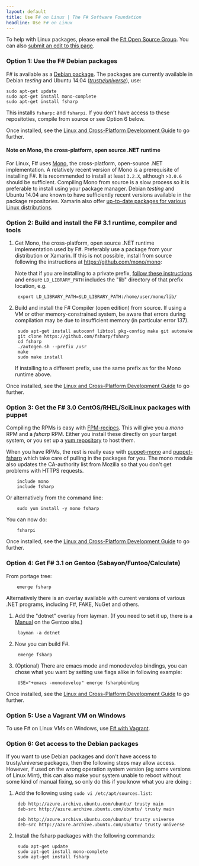```yaml
---
layout: default
title: Use F# on Linux | The F# Software Foundation
headline: Use F# on Linux
---
```


To help with Linux packages, please email the [F# Open Source Group](http://fsharp.github.com).  You can also 
[submit an edit to this page](https://github.com/fsharp/fsfoundation/blob/gh-pages/use/linux/index.md).

### Option 1: Use the F# Debian packages 

F# is available as a [Debian package](http://packages.qa.debian.org/f/fsharp.html). The packages are currently available in Debian _testing_ and Ubuntu 14.04 ([_trusty/universe_](http://packages.ubuntu.com/trusty/fsharp)), use:

    sudo apt-get update
    sudo apt-get install mono-complete
    sudo apt-get install fsharp

This installs `fsharpc` and `fsharpi`. If you don't have access to these repositoties, compile from source or see Option 6 below.


Once installed, see the [Linux and Cross-Platform Development Guide](/guides/mac-linux-cross-platform) to
go further.


#### Note on Mono, the cross-platform, open source .NET runtime 

For Linux, F# uses [Mono](http://mono-project.com), the cross-platform, open-source .NET implementation. A relatively recent version of Mono is a prerequisite of installing F#. It is recommended to install at least `3.2.X`, although `>3.0.6` should be sufficient. Compiling Mono from source is a slow process so it is preferable to install using your package manager. Debian *testing* and Ubuntu 14.04 are known to have sufficiently recent versions available in the package repositories. Xamarin also offer [up-to-date packages for various Linux distributions](http://www.go-mono.com/mono-downloads/download.html).



### Option 2: Build and install the F# 3.1 runtime, compiler and tools


1. Get Mono, the cross-platform, open source .NET runtime implementation used by F#. Preferably use a package from your distribution or Xamarin. If this is not possible, install from source following the instructions at https://github.com/mono/mono:

   Note that if you are installing to a private prefix, [follow these instructions](http://mono-project.com/Parallel_Mono_Environments) and ensure `LD_LIBRARY_PATH` includes the "lib" directory of that prefix location, e.g.
   
        export LD_LIBRARY_PATH=$LD_LIBRARY_PATH:/home/user/mono/lib/

2. Build and install the F# Compiler (open edition) from source. If using a VM or other memory-constrained system, be aware that errors during compilation may be due to insufficient memory (in particular error 137).

        sudo apt-get install autoconf libtool pkg-config make git automake
        git clone https://github.com/fsharp/fsharp
        cd fsharp
        ./autogen.sh --prefix /usr
        make
        sudo make install

   If installing to a different prefix, use the same prefix as for the Mono runtime above.

Once installed, see the [Linux and Cross-Platform Development Guide](/guides/mac-linux-cross-platform) to
go further.


### Option 3: Get the F# 3.0 CentOS/RHEL/SciLinux packages with puppet

Compiling the RPMs is easy with
[FPM-recipes](https://github.com/haf/fpm-recipes). This will give you a *mono*
RPM and a *fsharp* RPM. Either you install these directly on your target system,
or you set up a [yum repository](https://github.com/haf/puppet-yum) to host
them.

When you have RPMs, the rest is really easy with
[puppet-mono](https://github.com/haf/puppet-mono) and
[puppet-fsharp](https://github.com/haf/puppet-fsharp) which take care of pulling
in the packages for you. The mono module also updates the CA-authority list from
Mozilla so that you don't get problems with HTTPS requests.

        include mono
        include fsharp

Or alternatively from the command line:

        sudo yum install -y mono fsharp

You can now do:

        fsharpi

Once installed, see the [Linux and Cross-Platform Development Guide](/guides/mac-linux-cross-platform) to
go further.


### Option 4: Get F# 3.1 on Gentoo (Sabayon/Funtoo/Calculate)

From portage tree:

        emerge fsharp

Alternatively there is an overlay available with current versions of various .NET programs, including F#, FAKE, NuGet and others.

1. Add the "dotnet" overlay from layman. (If you need to set it up, there is a [Manual](http://www.gentoo.org/proj/en/overlays/userguide.xml) on the Gentoo site.)
   
        layman -a dotnet 
   
2. Now you can build F#.
   
        emerge fsharp
   
3. (Optional) There are emacs mode and monodevelop bindings, you can chose what you want by setting use flags alike in following example:
   
        USE="+emacs -monodevelop" emerge fsharpbinding

Once installed, see the [Linux and Cross-Platform Development Guide](/guides/mac-linux-cross-platform) to
go further.


### Option 5: Use a Vagrant VM on Windows

To use F# on Linux VMs on Windows, use [F# with Vagrant](http://christoph.ruegg.name/blog/test-csharp-fsharp-on-mono-with-vagrant.html).


### Option 6: Get access to the Debian packages

If you want to use Debian packages and don't have access to trusty/universe packages, then 
the following steps may allow access. However, if used on the wrong operation system version (eg some versions of Linux Mint), this can also make your system unable to reboot without some kind of manual fixing, so only do this if you know what you are doing :

1. Add the following using `sudo vi /etc/apt/sources.list`:

        deb http://azure.archive.ubuntu.com/ubuntu/ trusty main
        deb-src http://azure.archive.ubuntu.com/ubuntu/ trusty main
        
        deb http://azure.archive.ubuntu.com/ubuntu/ trusty universe
        deb-src http://azure.archive.ubuntu.com/ubuntu/ trusty universe

2. Install the fsharp packages with the following commands:

        sudo apt-get update
        sudo apt-get install mono-complete
        sudo apt-get install fsharp


